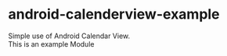 # android-calenderview-example

Simple use of Android Calendar View. <br>
This is an example Module
